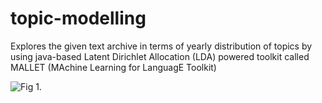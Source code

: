 # topic-modelling
 Explores the given text archive in terms of yearly distribution of topics by using java-based Latent Dirichlet Allocation (LDA) powered toolkit called MALLET (MAchine Learning for LanguagE Toolkit)
 
 ![Fig 1.](https://github.com/ykartal/topic-modelling/raw/master/images/workflow.png)
